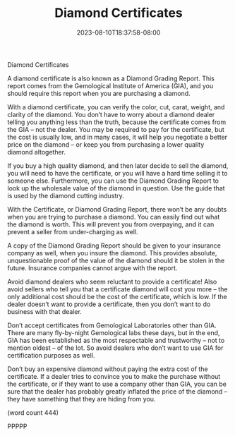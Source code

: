 ﻿---
title: "Diamond Certificates"
date: 2023-08-10T18:37:58-08:00
description: "Diamonds Tips for Web Success"
featured_image: "/images/Diamonds.jpg"
tags: ["Diamonds"]
---

Diamond Certificates

A diamond certificate is also known as a 
Diamond Grading Report. This report comes 
from the Gemological Institute of America 
(GIA), and you should require this report 
when you are purchasing a diamond.

With a diamond certificate, you can verify 
the color, cut, carat, weight, and clarity of the 
diamond. You don’t have to worry about a 
diamond dealer telling you anything less than 
the truth, because the certificate comes 
from the GIA – not the dealer. You may be 
required to pay for the certificate, but the 
cost is usually low, and in many cases, it 
will help you negotiate a better price on the 
diamond – or keep you from purchasing a 
lower quality diamond altogether.

If you buy a high quality diamond, and then 
later decide to sell the diamond, you will 
need to have the certificate, or you will have 
a hard time selling it to someone else. 
Furthermore, you can use the Diamond 
Grading Report to look up the wholesale 
value of the diamond in question. Use the 
guide that is used by the diamond cutting 
industry.

With the Certificate, or Diamond Grading 
Report, there won’t be any doubts when you 
are trying to purchase a diamond. You can 
easily find out what the diamond is worth. 
This will prevent you from overpaying, and it 
can prevent a seller from under-charging as 
well. 

A copy of the Diamond Grading Report 
should be given to your insurance company 
as well, when you insure the diamond. This 
provides absolute, unquestionable proof of 
the value of the diamond should it be stolen 
in the future. Insurance companies cannot 
argue with the report.

Avoid diamond dealers who seem reluctant
to provide a certificate! Also avoid sellers 
who tell you that a certificate diamond will 
cost you more – the only additional cost 
should be the cost of the certificate, which 
is low. If the dealer doesn’t want to provide 
a certificate, then you don’t want to do 
business with that dealer.

Don’t accept certificates from Gemological 
Laboratories other than GIA. There are many 
fly-by-night Gemological labs these days, but 
in the end, GIA has been established as the 
most respectable and trustworthy – not to 
mention oldest – of the lot. So avoid dealers 
who don’t want to use GIA for certification 
purposes as well.

Don’t buy an expensive diamond without 
paying the extra cost of the certificate. If a 
dealer tries to convince you to make the 
purchase without the certificate, or if they 
want to use a company other than GIA, you 
can be sure that the dealer has probably 
greatly inflated the price of the diamond – 
they have something that they are hiding 
from you.

(word count 444)

PPPPP






